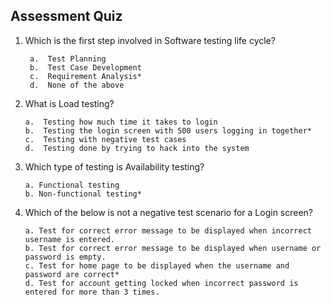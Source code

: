 ## Assessment Quiz

1. Which is the first step involved in Software testing life cycle?

        a.  Test Planning
        b.	Test Case Development
        c.	Requirement Analysis*
        d.	None of the above


2.	What is Load testing?

        a.	Testing how much time it takes to login
        b.	Testing the login screen with 500 users logging in together*
        c.  Testing with negative test cases
        d.  Testing done by trying to hack into the system
        
3.	Which type of testing is Availability testing?

        a. Functional testing
        b. Non-functional testing*
        
3.	Which of the below is not a negative test scenario for a Login screen?

        a. Test for correct error message to be displayed when incorrect username is entered.
        b. Test for correct error message to be displayed when username or password is empty.
        c. Test for home page to be displayed when the username and password are correct*
        d. Test for account getting locked when incorrect password is entered for more than 3 times.

